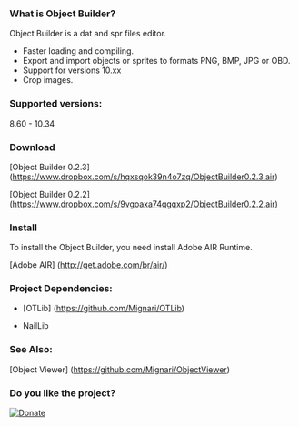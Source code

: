 ### What is Object Builder?

Object Builder is a dat and spr files editor.

* Faster loading and compiling.
* Export and import objects or sprites to formats PNG, BMP, JPG or OBD.
* Support for versions 10.xx
* Crop images.

### Supported versions:

8.60 - 10.34

### Download

[Object Builder 0.2.3] (https://www.dropbox.com/s/hqxsqok39n4o7zq/ObjectBuilder0.2.3.air)


[Object Builder 0.2.2] (https://www.dropbox.com/s/9vgoaxa74qgqxp2/ObjectBuilder0.2.2.air)

### Install 

To install the Object Builder, you need install Adobe AIR Runtime.

[Adobe AIR] (http://get.adobe.com/br/air/)

### Project Dependencies:

* [OTLib] (https://github.com/Mignari/OTLib)

* NailLib

### See Also:

[Object Viewer] (https://github.com/Mignari/ObjectViewer)

### Do you like the project?

[![Donate](https://www.paypalobjects.com/en_US/i/btn/btn_donate_LG.gif)](https://www.paypal.com/cgi-bin/webscr?cmd=_s-xclick&hosted_button_id=QFNUYQ24ULK7S)

